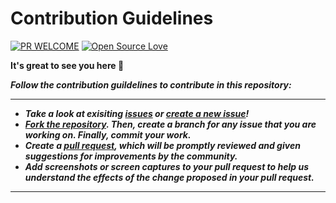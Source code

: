 # Contribution Guidelines

[![PR WELCOME](https://img.shields.io/badge/PRs-welcome-lightgreen.svg?style=flat-square)](https://github.com/bishtanuj/Machine_Learning_Algorithms/pulls)
[![Open Source Love](https://badges.frapsoft.com/os/v3/open-source.png)](https://github.com/bishtanuj/)

**It's great to see you here :partying_face:**

__*Follow the contribution guildelines to contribute in this repository:*__

___
- __*Take a look at exisiting [issues](https://github.com/bishtanuj/Machine_Learning_Algorithms/issues) or [create a new issue](https://github.com/bishtanuj/Machine_Learning_Algorithms/issues/new/choose)!*__
- __*[Fork the repository](https://github.com/bishtanuj/Machine_Learning_Algorithms/fork). Then, create a branch for any issue that you are working on. Finally, commit your work.*__
- __*Create a [pull request](https://github.com/bishtanuj/Machine_Learning_Algorithms/compare), which will be promptly reviewed and given suggestions for improvements by the community.*__
- __*Add screenshots or screen captures to your pull request to help us understand the effects of the change proposed in your pull request.*__
___
